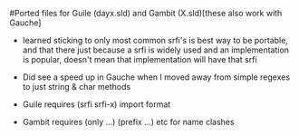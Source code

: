 #Ported files for Guile (dayx.sld) and Gambit (X.sld)[these also work with Gauche]

- learned sticking to only most common srfi's is best way to be portable, and that there just because a srfi is widely used and an implementation is popular, doesn't mean that implementation will have that srfi

- Did see a speed up in Gauche when I moved away from simple regexes to just string & char methods

- Guile requires (srfi srfi-x) import format
- Gambit requires (only ...) (prefix ...) etc for name clashes
